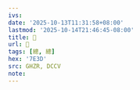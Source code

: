 ```yaml
---
ivs:
date: '2025-10-13T11:31:58+08:00'
lastmod: '2025-10-14T21:46:45-08:00'
title: 󰫐
url: 󰫐
tags: [總, 總]
hex: '7E3D'
src: GHZR, DCCV
note:
---
```

